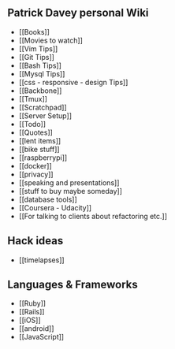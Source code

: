 ## Patrick Davey personal Wiki
* [[Books]]
* [[Movies to watch]]
* [[Vim Tips]]
* [[Git Tips]]
* [[Bash Tips]]
* [[Mysql Tips]]
* [[css - responsive - design Tips]]
* [[Backbone]]
* [[Tmux]]
* [[Scratchpad]]
* [[Server Setup]]
* [[Todo]]
* [[Quotes]]
* [[lent items]]
* [[bike stuff]]
* [[raspberrypi]]
* [[docker]]
* [[privacy]]
* [[speaking and presentations]]
* [[stuff to buy maybe someday]]
* [[database tools]]
* [[Coursera - Udacity]]
* [[For talking to clients about refactoring etc.]]

## Hack ideas
* [[timelapses]]

## Languages & Frameworks
* [[Ruby]]
* [[Rails]]
* [[iOS]]
* [[android]]
* [[JavaScript]]
